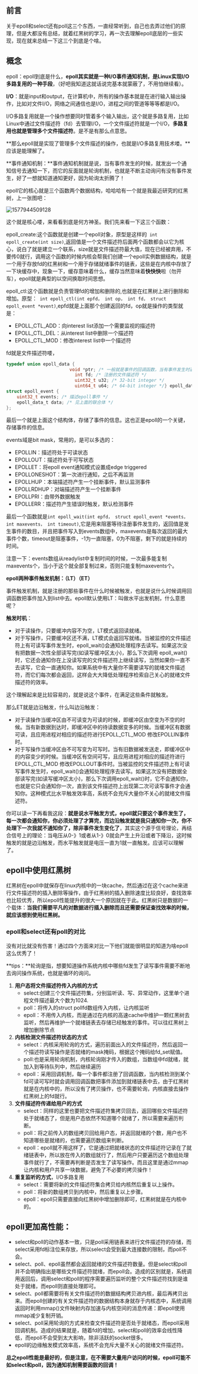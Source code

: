 ## 前言

关于epoll和select还有poll这三个东西，一直经常听到，自己也去弄过他们的原理，但是大都没有总结，就着红黑树的学习，再一次去理解epoll底层的一些实现，现在就来总结一下这三个到底是个啥。



## 概念

epoll：epoll到底是什么，**epoll其实就是一种I/O事件通知机制，是Linux实现I/O多路复用的一种手段**，（好吧我知道这就话说完基本就蒙蔽了，不用怕继续看）。

**I/O**：就是input和output，在计算机中，所有的操作基本就是在进行输入输出操作，比如对文件I/O，网络之间通信也是I/O，进程之间的管道等等等都是I/O。

I/O多路复用就是一个操作想要同时管着多个输入输出，这个就是多路复用，比如Linux中通过文件描述符（fd）去管理I/O，一个文件描述符就是一个I/O，**多路复用也就是管理多个文件描述符**。是不是有那么点意思。

**那么epoll就是实现了管理多个文件描述的操作，也就是I/O多路复用技术喽。**应该是能理解了。

**事件通知机制：**事件通知机制就是说，当有事件发生的时候，就发出一个通知信号去通知一下，而它的反面就是轮询机制，也就是不断主动询问有没有事件发生，好了一想就知道通知更好，因为轮询太折腾了！



epoll它的核心就是三个函数两个数据结构，哈哈哈有一个就是我最近研究的红黑树，上一张图吧：

![1577944509128](C:\Users\admin\AppData\Local\Temp\1577944509128.png)



这个就是核心喽，来看看到底是何方神圣。我们先来看一下这三个函数：

epoll_create:这个函数就是创建一个epoll对象，原型是这样的``` int epoll_create(int size)```,返回值是一个文件描述符后面两个函数都会以它为核心，说白了就是建立一个联系，size就是文件描述符最大值，现在已经被弃用，不要传0就行，调用这个函数的时候内核会帮我们创建一个epoll实例数据结构，就是一个用于存放fd的红黑树和一个用于存储就绪事件的链表，这些是在内核中存放了一下块缓存中，现象一下，缓存意味着什么，缓存当然意味着**快快快**啦（勿开车），epoll就是典型的以空间换取时间思想。



epoll_ctl:这个函数就是负责管理fd的增加和删除的,也就是在红黑树上进行删除和增加。原型：``` int epoll_ctl(int epfd， int op， int fd， struct epoll_event *event)```,epfd就是上面那个创建返回的fd，op就是操作的类型就是：

- EPOLL_CTL_ADD：向interest list添加一个需要监视的描述符
- EPOLL_CTL_DEL：从interest list中删除一个描述符
- EPOLL_CTL_MOD：修改interest list中一个描述符

fd就是文件描述符喽，

```C
typedef union epoll_data { 
    					void *ptr; /* 一般就是事件的回调函数，当有事件发生时通过回调函数将事件添加到list上 */ 
                          int fd; /* 注册的文件描述符 */ 
                          uint32_t u32; /* 32-bit integer */ 
                          uint64_t u64; /* 64-bit integer */} epoll_data_t;
struct epoll_event { 
    uint32_t events; /* 描述epoll事件 */ 
    epoll_data_t data; /* 见上面的联合体 */
};
```



最后一个就是上面这个结构体，存储了事件的信息。这也正是epoll的一个关键，存储事件的信息。

events域是bit mask，常用的，是可以多选的：

- EPOLLIN：描述符处于可读状态
- EPOLLOUT：描述符处于可写状态
- EPOLLET：将epoll event通知模式设置成edge triggered
- EPOLLONESHOT：第一次进行通知，之后不再监测
- EPOLLHUP：本端描述符产生一个挂断事件，默认监测事件
- EPOLLRDHUP：对端描述符产生一个挂断事件
- EPOLLPRI：由带外数据触发
- EPOLLERR：描述符产生错误时触发，默认检测事件

最后一个函数就是```int epoll_wait(int epfd， struct epoll_event *events， int maxevents， int timeout)```,它是用来阻塞等待注册事件发生的，返回值是发生事件的数目，并且把事件写入到events数组中，maxevents是每次返回的最大事件个数，timeout是阻塞事件，-1为一直阻塞，0为不阻塞，剩下的就是持续的时间。



注意一下：events数组从readylist中复制时间的时候，一次最多能复制maxevents个，当小于这个就全部复制过来，否则只能复制maxevents个。



**epoll两种事件触发机制：（LT）（ET）**

事件触发机制，就是注册的那些事件在什么时候被触发，也就是说什么时候调用回调函数把事件加入到list中去。epoll默认使用LT：叫做水平出发机制，什么意思呢？

**触发时机**：

- 对于读操作，只要缓冲内容不为空，LT模式返回读就绪。
- 对于写操作，只要缓冲区还不满，LT模式会返回写就绪。当被监控的文件描述符上有可读写事件发生时，epoll_wait()会通知处理程序去读写。如果这次没有把数据一次性全部读写完(如读写缓冲区太小)，那么下次调用 epoll_wait()时，它还会通知你在上没读写完的文件描述符上继续读写，当然如果你一直不去读写，它会一直通知你。如果系统中有大量你不需要读写的就绪文件描述符，而它们每次都会返回，这样会大大降低处理程序检索自己关心的就绪文件描述符的效率。

这个理解起来是比较容易的，就是说这个事件，在满足这些条件就触发。

那么ET就是边沿触发，什么叫边沿触发：

- 对于读操作当缓冲区由不可读变为可读的时候，即缓冲区由空变为不空的时候。当有新数据到达时，即缓冲区中的待读数据变多的时候。当缓冲区有数据可读，且应用进程对相应的描述符进行EPOLL_CTL_MOD 修改EPOLLIN事件时。
- 对于写操作当缓冲区由不可写变为可写时。当有旧数据被发送走，即缓冲区中的内容变少的时候。当缓冲区有空间可写，且应用进程对相应的描述符进行EPOLL_CTL_MOD 修改EPOLLOUT事件时。当被监控的文件描述符上有可读写事件发生时，epoll_wait()会通知处理程序去读写。如果这次没有把数据全部读写完(如读写缓冲区太小)，那么下次调用epoll_wait()时，它不会通知你，也就是它只会通知你一次，直到该文件描述符上出现第二次可读写事件才会通知你。这种模式比水平触发效率高，系统不会充斥大量你不关心的就绪文件描述符。

你可以读一下再看我这段：**就是说水平触发方式，epoll就只要这个事件发生了，每一次都会通知你，你必须处理了才算完，而边沿触发就是我只通知你一次，你不处理下一次我就不通知你了，除非事件发生变化了**，其实这个源于信号理论，再结合信号上的理论：当电压从0-》1或者从1-》0就会产生上升沿或者下降沿，这时候触发的就是边沿触发，而水平触发就是电压一直为1就一直触发。应该可以理解了。



## epoll中使用红黑树

红黑树在epoll中就保存在linux内核中的一块cache，然后通过在这个cache来进行文件描述符的插入删除等操作，由于红黑树的插入删除速度比较良好，查找效率也比较优秀，所以epoll性能提升的很大一个原因就在于此。红黑树只是数据的一个载体：**当我们需要平凡的对数据进行插入删除而且还需要保证查找效率的时候，就应该想到使用红黑树。**



### epoll和select还有poll的对比

没有对比就没有伤害！通过四个方面来对比一下他们就能很明显的知道为啥epoll这么优秀了！

**tips：**轮询是指，想要知道操作系统内核中哪些fd发生了读写事件需要不断地去询问操作系统，也就是循环的询问。

1. **用户态将文件描述符传入内核的方式**			
   - select:创建三个文件描述符集，分别监听读、写、异常动作，这里单个进程文件描述最大个数为1024.
   - poll：将传入的struct pollfd数组传入内核，让内核监听
   - epoll：不用传入内核，而是通过在内核的高速cache中维护一颗红黑树去监听，然后再维护一个就绪链表去存储已经触发的事件。可以往红黑树上增加删除节点
2. **内核检测文件描述符状态的方式**  
   - select：内核采用轮询的方式，遍历前面出入的文件描述符，然后返回一个描述符读写操作是否就绪的mask掩码，根据这个掩码给fd_set赋值。
   - poll:也是采用轮询机制，内核轮询刚才传入的数组，当数组中fd就绪，就加入到等待队列中，然后继续遍历
   - epoll：采用回调机制，每一个事件都注册了回调函数，当内核检测到某个fd可读可写时就会调用回调函数把事件添加到就绪链表中去，由于红黑树就是在内核中的，所以没有了拷贝操作，也不需要轮询，内核直接去操作红黑树上的fd就行。
3. **文件描述符传递给用户的方式**
   - select：同样的这里也要把文件描述符集拷贝回去，返回哪些文件描述符处于就绪态了，但是用户态依然不知道哪个就绪了，所以需要来遍历判断。
   - poll：将之前传入的数组拷贝回给用户态，并返回就绪的个数，用户也不知道哪些是就绪的，也需要遍历数组来判断。
   - epoll：epoll就不用这样了，它是通过把就绪状态的文件描述符记录在了就绪链表中，所以放在传入的数组就行了，然后用户只要遍历这个数组处理事件就行了，不需要再判断是否发生了读写操作。而且这里是通过mmap让内核和用户共享一块数据，避免了不必要的拷贝操作！
4. **重复监听的方式**，I/O多路复用
   - select：需要将新的文件描述符集合拷贝给内核然后重复以上操作。
   - poll：将新的数组拷贝到内核中，然后重复以上步骤。
   - epoll：epoll只需要直接向红黑树中增加删除即可，红黑树就是在内核中的。



## epoll更加高性能：

- select和poll的动作基本一致，只是poll采用链表来进行文件描述符的存储，而select采用fd标注位来存放，所以select会受到最大连接数的限制，而poll不会。
- select、poll、epoll虽然都会返回就绪的文件描述符数量。但是select和poll并不会明确指出是哪些文件描述符就绪，而epoll会。造成的区别就是，系统调用返回后，调用select和poll的程序需要遍历监听的整个文件描述符找到是谁处于就绪，而epoll则直接处理即可。
- select、poll都需要将有关文件描述符的数据结构拷贝进内核，最后再拷贝出来。而epoll创建的有关文件描述符的数据结构本身就存于内核态中，系统调用返回时利用mmap()文件映射内存加速与内核空间的消息传递：即epoll使用mmap减少复制开销。
- select、poll采用轮询的方式来检查文件描述符是否处于就绪态，而epoll采用回调机制。造成的结果就是，随着fd的增加，select和poll的效率会线性降低，而epoll不会受到太大影响，除非活跃的socket很多。
- epoll的边缘触发模式效率高，系统不会充斥大量不关心的就绪文件描述符。



**总之epoll性能是最好的，但是注意，在不需要大量用户访问的时候，epoll可能不如select和poll，因为通知机制需要函数的回调！**

